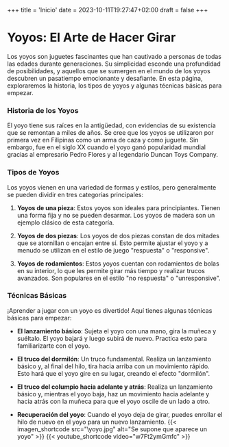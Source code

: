 +++
title = 'Inicio'
date = 2023-10-11T19:27:47+02:00
draft = false
+++
# Yoyos: El Arte de Hacer Girar

Los yoyos son juguetes fascinantes que han cautivado a personas de todas las edades durante generaciones. Su simplicidad esconde una profundidad de posibilidades, y aquellos que se sumergen en el mundo de los yoyos descubren un pasatiempo emocionante y desafiante. En esta página, exploraremos la historia, los tipos de yoyos y algunas técnicas básicas para empezar.

### Historia de los Yoyos

El yoyo tiene sus raíces en la antigüedad, con evidencias de su existencia que se remontan a miles de años. Se cree que los yoyos se utilizaron por primera vez en Filipinas como un arma de caza y como juguete. Sin embargo, fue en el siglo XX cuando el yoyo ganó popularidad mundial gracias al empresario Pedro Flores y al legendario Duncan Toys Company.

### Tipos de Yoyos

Los yoyos vienen en una variedad de formas y estilos, pero generalmente se pueden dividir en tres categorías principales:

1. **Yoyos de una pieza**: Estos yoyos son ideales para principiantes. Tienen una forma fija y no se pueden desarmar. Los yoyos de madera son un ejemplo clásico de esta categoría.

2. **Yoyos de dos piezas**: Los yoyos de dos piezas constan de dos mitades que se atornillan o encajan entre sí. Esto permite ajustar el yoyo y a menudo se utilizan en el estilo de juego "respuesta" o "responsive".

3. **Yoyos de rodamientos**: Estos yoyos cuentan con rodamientos de bolas en su interior, lo que les permite girar más tiempo y realizar trucos avanzados. Son populares en el estilo "no respuesta" o "unresponsive".

### Técnicas Básicas

¡Aprender a jugar con un yoyo es divertido! Aquí tienes algunas técnicas básicas para empezar:

- **El lanzamiento básico**: Sujeta el yoyo con una mano, gira la muñeca y suéltalo. El yoyo bajará y luego subirá de nuevo. Practica esto para familiarizarte con el yoyo.

- **El truco del dormilón**: Un truco fundamental. Realiza un lanzamiento básico y, al final del hilo, tira hacia arriba con un movimiento rápido. Esto hará que el yoyo gire en su lugar, creando el efecto "dormilón".

- **El truco del columpio hacia adelante y atrás**: Realiza un lanzamiento básico y, mientras el yoyo baja, haz un movimiento hacia adelante y hacia atrás con la muñeca para que el yoyo oscile de un lado a otro.

- **Recuperación del yoyo**: Cuando el yoyo deja de girar, puedes enrollar el hilo de nuevo en el yoyo para un nuevo lanzamiento.
{{< imagen_shortcode src="\yoyo.jpg" alt="Se supone que aparece un yoyo" >}}
{{< youtube_shortcode video="w7Ft2ymGmfc" >}}
